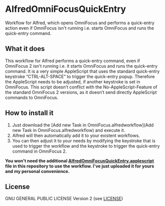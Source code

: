 # AlfredOmniFocusQuickEntry
Workflow for Alfred, which opens OmniFocus and performs a quick-entry action even if OmniFocus isn't running i.e. starts OmniFocus and runs the quick-entry command.

## What it does
This workflow for Alfred performs a quick-entry command, even if OmniFocus 2 isn't running i.e. it starts OmniFocus and runs the quick-entry command.
It is a very simple AppleScript that uses the standard quick-entry keystroke “CTRL-ALT-SPACE” to trigger the quick-entry popup.
Therefore the AppleScript needs to be adjusted, if another keystroke is set in OmniFocus.
This script doesn’t conflict with the No-AppleScript-Feature of the standard OmniFocus 2 versions, as it doesn’t send directly AppleScript commands to OmniFocus.

## How to install it
1. Just download the [Add new Task in OmniFocus.alfredworkflow](Add new Task in OmniFocus.alfredworkflow) and execute it. 
2. Alfred will then automatically add it to your existent workflows. 
3. You can then adjust it to your needs by modifying the keystroke that is used to trigger the workflow and the keystroke to trigger the quick-entry command in OmniFocus 2.

**You won't need the additional [AlfredOmniFocusQuickEntry.applescript](AlfredOmniFocusQuickEntry.applescript) file in this repository to use the workflow. I've just uploaded it for yours and my personal convenience.**


## License
GNU GENERAL PUBLIC LICENSE Version 2 (see [LICENSE](LICENSE))
